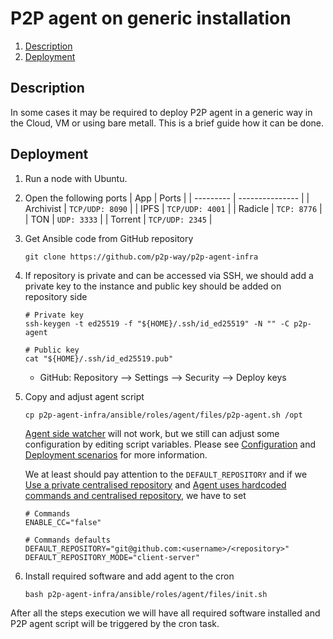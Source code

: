 # P2P agent on generic installation

 1. [Description](#description)
 2. [Deployment](#deployment)


## Description

 In some cases it may be required to deploy P2P agent in a generic way in the Cloud, VM or using bare metall. This is a brief guide how it can be done.


## Deployment

 1. Run a node with Ubuntu.

 2. Open the following ports
    | App       | Ports           |
    | --------- | --------------- |
    | Archivist | `TCP/UDP: 8090` |
    | IPFS      | `TCP/UDP: 4001` |
    | Radicle   | `TCP: 8776`     |
    | TON       | `UDP: 3333`     |
    | Torrent   | `TCP/UDP: 2345` |

 3. Get Ansible code from GitHub repository
    ```shell
    git clone https://github.com/p2p-way/p2p-agent-infra
    ```

 4. If repository is private and can be accessed via SSH, we should add a private key to the instance and public key should be added on repository side
    ```shell
    # Private key
    ssh-keygen -t ed25519 -f "${HOME}/.ssh/id_ed25519" -N "" -C p2p-agent

    # Public key
    cat "${HOME}/.ssh/id_ed25519.pub"
    ```
    * GitHub: Repository --> Settings --> Security --> Deploy keys

 5. Copy and adjust agent script
    ```shell
    cp p2p-agent-infra/ansible/roles/agent/files/p2p-agent.sh /opt
    ```

    [Agent side watcher](../../architecture.md#agent-side-watcher) will not work, but we still can adjust some configuration by editing script variables. Please see [Configuration](../readme.md#configuration) and [Deployment scenarios](../readme.md#deployment-scenarios) for more information.

    We at least should pay attention to the `DEFAULT_REPOSITORY` and if we [Use a private centralised repository](../readme.md#use-a-private-centralised-repository) and [Agent uses hardcoded commands and centralised repository](../readme.md#agent-uses-hardcoded-commands-and-centralised-repository), we have to set
    ```shell
    # Commands
    ENABLE_CC="false"

    # Commands defaults
    DEFAULT_REPOSITORY="git@github.com:<username>/<repository>"
    DEFAULT_REPOSITORY_MODE="client-server"
    ```

 6. Install required software and add agent to the cron
    ```shell
    bash p2p-agent-infra/ansible/roles/agent/files/init.sh
    ```

 After all the steps execution we will have all required software installed and P2P agent script will be triggered by the cron task.
